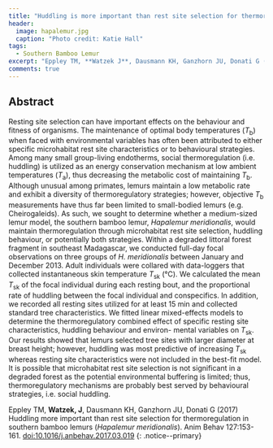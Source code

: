 ```yaml
---
title: "Huddling is more important than rest site selection for thermoregulation in southern bamboo lemurs"
header:
  image: hapalemur.jpg
  caption: "Photo credit: Katie Hall"
tags:
  - Southern Bamboo Lemur
excerpt: "Eppley TM, **Watzek J**, Dausmann KH, Ganzhorn JU, Donati G (2017) Anim Behav"
comments: true
---
```


## Abstract

Resting site selection can have important effects on the behaviour and fitness of organisms. The maintenance of optimal body temperatures (*T*<sub>b</sub>) when faced with environmental variables has often been attributed to either specific microhabitat rest site characteristics or to behavioural strategies. Among many small group-living endotherms, social thermoregulation (i.e. huddling) is utilized as an energy conservation mechanism at low ambient temperatures (*T*<sub>a</sub>), thus decreasing the metabolic cost of maintaining *T*<sub>b</sub>. Although unusual among primates, lemurs maintain a low metabolic rate and exhibit a diversity of thermoregulatory strategies; however, objective *T*<sub>b</sub> measurements have thus far been limited to small-bodied lemurs (e.g. Cheirogaleids). As such, we sought to determine whether a medium-sized lemur model, the southern bamboo lemur, *Hapalemur meridionalis*, would maintain thermoregulation through microhabitat rest site selection, huddling behaviour, or potentially both strategies. Within a degraded littoral forest fragment in southeast Madagascar, we conducted full-day focal observations on three groups of *H. meridionalis* between January and December 2013. Adult individuals were collared with data-loggers that collected instantaneous skin temperature *T*<sub>sk</sub> (°C). We calculated the mean *T*<sub>sk</sub> of the focal individual during each resting bout, and the proportional rate of huddling between the focal individual and conspecifics. In addition, we recorded all resting sites utilized for at least 15 min and collected standard tree characteristics. We fitted linear mixed-effects models to determine the thermoregulatory combined effect of specific resting site characteristics, huddling behaviour and environ- mental variables on *T*<sub>sk</sub>. Our results showed that lemurs selected tree sites with larger diameter at breast height; however, huddling was most predictive of increasing *T*<sub>sk</sub> whereas resting site characteristics were not included in the best-fit model. It is possible that microhabitat rest site selection is not significant in a degraded forest as the potential environmental buffering is limited; thus, thermoregulatory mechanisms are probably best served by behavioural strategies, i.e. social huddling.

Eppley TM, **Watzek, J**, Dausmann KH, Ganzhorn JU, Donati G (2017) Huddling more important than rest site selection for thermoregulation in southern bamboo lemurs (*Hapalemur meridionalis*). Anim Behav 127:153-161. [doi:10.1016/j.anbehav.2017.03.019](https://doi.org/10.1016/j.anbehav.2017.03.019)
{: .notice--primary}


